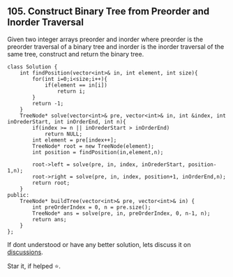 ## 105. Construct Binary Tree from Preorder and Inorder Traversal

Given two integer arrays preorder and inorder where preorder is the preorder traversal of a binary tree and inorder is the inorder traversal of the same tree, construct and return the binary tree.

```
class Solution {
    int findPosition(vector<int>& in, int element, int size){
        for(int i=0;i<size;i++){
            if(element == in[i])
                return i;
        }
        return -1;
    }
    TreeNode* solve(vector<int>& pre, vector<int>& in, int &index, int inOrederStart, int inOrderEnd, int n){
        if(index >= n || inOrederStart > inOrderEnd)
            return NULL;
        int element = pre[index++];
        TreeNode* root = new TreeNode(element);
        int position = findPosition(in,element,n);
        
        root->left = solve(pre, in, index, inOrederStart, position-1,n);
        root->right = solve(pre, in, index, position+1, inOrderEnd,n);
        return root;
    } 
public:
    TreeNode* buildTree(vector<int>& pre, vector<int>& in) {
        int preOrderIndex = 0, n = pre.size();
        TreeNode* ans = solve(pre, in, preOrderIndex, 0, n-1, n);
        return ans;
    }
};
```

If dont understood or have any better solution, lets discuss it on [discussions](https://github.com/Jimmy5467/CP/discussions). 

Star it, if helped ⭐.
